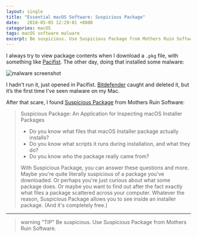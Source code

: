 ```yaml
---
layout: single
title: "Essential macOS Software: Suspicious Package"
date:   2018-05-05 12:29:01 +0800
categories: macOS
tags: macOS software malware
excerpt: Be suspicious. Use Suspicious Package from Mothers Ruin Software.
---
```

I always try to view package contents when I download a `.pkg` file, with something like [Pacifist](https://www.charlessoft.com/). The other day, doing that installed some malware:

<img data-src="{% asset_path malware.png %}" class="lazyload blur-up" alt="malware screenshot"/>

I hadn't run it, just opened in Pacifist. [Bitdefender](https://www.bitdefender.com/solutions/antivirus-for-mac.html) caught and deleted it, but it’s the first time I've seen malware on my Mac.

After that scare, I found [Suspicious Package](http://www.mothersruin.com/software/SuspiciousPackage/) from Mothers Ruin Software:
>Suspicious Package: An Application for Inspecting macOS Installer Packages
>
>* Do you know what files that macOS Installer package actually installs?
>* Do you know what scripts it runs during installation, and what they do?
>* Do you know who the package really came from?
>
>With Suspicious Package, you can answer these questions and more. Maybe you're quite literally suspicious of a package you've downloaded. Or perhaps you're just curious about what some package does. Or maybe you want to find out after the fact exactly what files a package scattered across your computer. Whatever the reason, Suspicious Package allows you to see inside an installer package. (And it's completely free.)

***
> warning "TIP"
> Be suspicious. Use Suspicious Package from Mothers Ruin Software.
